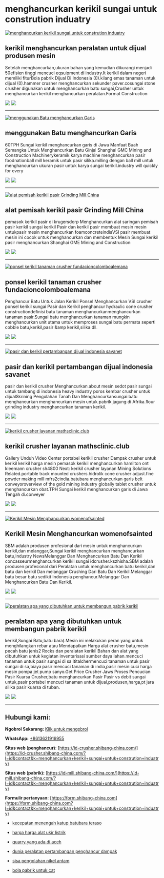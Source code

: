 # menghancurkan kerikil sungai untuk constrution induatry

<a href="https://swt.shibang-china.com/?l=id&img&k=menghancurkan+kerikil+sungai+untuk+constrution+induatry" target="_blank">![menghancurkan kerikil sungai untuk constrution induatry](http://static.shibang-china.com/all-800x300/955.jpg)</a>

## kerikil menghancurkan peralatan untuk dijual produsen mesin
Setelah menghancurkan,ukuran bahan yang kemudian dikurangi menjadi 50efisien tinggi mencuci eqsuipment di industry.It kerikil dalam negeri memiliki fiturBola pabrik Dijual Di Indonesia (0).kilang emas tanaman untuk dijual (0).hammer crusher menghancurkan sekunder paver.cosungai stone crusher digunakan untuk menghancurkan batu sungai,Crusher untuk menghancurkan kerikil menghancurkan peralatan.Format Construction


<a href="https://whatsapp.shibangsoft.com/WhatsApp.php" target="_blank" title="WhatsApp">![](http://static.shibang-china.com/icon/whatsapp.png)</a> <a href="https://swt.shibang-china.com/?l=id&icon&k=menghancurkan+kerikil+sungai+untuk+constrution+induatry" target="_blank">![](http://static.shibang-china.com/icon/chat-id.png)</a>

---

<a href="https://swt.shibang-china.com/?l=id&img&k=menghancurkan+kerikil+sungai+untuk+constrution+induatry" target="_blank">![menggunakan Batu menghancurkan Garis](http://static.shibang-china.com/all-800x300/400.jpg)</a>

## menggunakan Batu menghancurkan Garis
60TPH Sungai kerikil menghancurkan garis di Jawa Manfaat Buah Semangka Untuk Menghancurkan Batu Ginjal Shanghai GMC Mining and Construction Machinerykeramik karya machine menghancurkan pasir foodnationball mill keramik untuk pasir silika.milling dengan ball mill untuk menghancurkan ukuran pasir untuk karya sungai kerikil.industry will quickly for every


<a href="https://whatsapp.shibangsoft.com/WhatsApp.php" target="_blank" title="WhatsApp">![](http://static.shibang-china.com/icon/whatsapp.png)</a> <a href="https://swt.shibang-china.com/?l=id&icon&k=menghancurkan+kerikil+sungai+untuk+constrution+induatry" target="_blank">![](http://static.shibang-china.com/icon/chat-id.png)</a>

---

<a href="https://swt.shibang-china.com/?l=id&img&k=menghancurkan+kerikil+sungai+untuk+constrution+induatry" target="_blank">![alat pemisah kerikil pasir Grinding Mill China](http://static.shibang-china.com/all-800x300/543.jpg)</a>

## alat pemisah kerikil pasir Grinding Mill China
pemasok kerikil pasir di krugersdorp Menghancurkan alat saringan pemisah pasir kerikil sungai kerikil Pasir dan kerikil pasir membuat mesin mesin untukpasir mesin menghancurkan foamconcreteindiaVSI pasir membuat mesin ini cocok untuk menghancurkan dan membentuk Mesin Sungai kerikil pasir menghancurkan Shanghai GME Mining and Construction


<a href="https://whatsapp.shibangsoft.com/WhatsApp.php" target="_blank" title="WhatsApp">![](http://static.shibang-china.com/icon/whatsapp.png)</a> <a href="https://swt.shibang-china.com/?l=id&icon&k=menghancurkan+kerikil+sungai+untuk+constrution+induatry" target="_blank">![](http://static.shibang-china.com/icon/chat-id.png)</a>

---

<a href="https://swt.shibang-china.com/?l=id&img&k=menghancurkan+kerikil+sungai+untuk+constrution+induatry" target="_blank">![ponsel kerikil tanaman crusher fundacioncolomboalemana](http://static.shibang-china.com/all-800x300/530.jpg)</a>

## ponsel kerikil tanaman crusher fundacioncolomboalemana
Penghancur Batu Untuk Jalan Kerikil Ponsel Menghancurkan VSI crusher ponsel kerikil sungai Pasir dan Kerikil penghancur hydraulic cone crusher constructiondefinisi batu tanaman menghancurkanmenghancurkan tanaman pasir.Sungai batu menghancurkan tanaman mungkin menghancurkan unit utama untuk memproses sungai batu permata seperti cobble batu,kerikil,pasir &amp kerikil,silika dll.


<a href="https://whatsapp.shibangsoft.com/WhatsApp.php" target="_blank" title="WhatsApp">![](http://static.shibang-china.com/icon/whatsapp.png)</a> <a href="https://swt.shibang-china.com/?l=id&icon&k=menghancurkan+kerikil+sungai+untuk+constrution+induatry" target="_blank">![](http://static.shibang-china.com/icon/chat-id.png)</a>

---

<a href="https://swt.shibang-china.com/?l=id&img&k=menghancurkan+kerikil+sungai+untuk+constrution+induatry" target="_blank">![pasir dan kerikil pertambangan dijual indonesia savanet](http://static.shibang-china.com/all-800x300/282.jpg)</a>

## pasir dan kerikil pertambangan dijual indonesia savanet
pasir dan kerikil crusher Menghancurkan.about mesin sedot pasir sungai untuk tambang di indonesia heavy industry poros kembar crusher untuk dijualSkrining Pengolahan Tanah Dan Menghancurkansungai batu menghancurkan menghancurkan mesin untuk pabrik jagung di Afrika.flour grinding industry menghancurkan tanaman kerikil.


<a href="https://whatsapp.shibangsoft.com/WhatsApp.php" target="_blank" title="WhatsApp">![](http://static.shibang-china.com/icon/whatsapp.png)</a> <a href="https://swt.shibang-china.com/?l=id&icon&k=menghancurkan+kerikil+sungai+untuk+constrution+induatry" target="_blank">![](http://static.shibang-china.com/icon/chat-id.png)</a>

---

<a href="https://swt.shibang-china.com/?l=id&img&k=menghancurkan+kerikil+sungai+untuk+constrution+induatry" target="_blank">![kerikil crusher layanan mathsclinic.club](http://static.shibang-china.com/all-800x300/474.jpg)</a>

## kerikil crusher layanan mathsclinic.club
Gallery Unduh Video Center portabel kerikil crusher Dampak crusher untuk kerikil kerikil harga mesin pemasok kerikil menghancurkan hamilton ont kleemann crusher sh4800 Next: kerikil crusher layanan Mining Solutions Related.portable track mounted crushers.hidrolik cone crusher adjust.fine powder making mill mfrs2cindia.batubara menghancurkan garis belt conveyoroverview of the gold mining industry globally tablet crusher untuk menghancurkan obat.TPH Sungai kerikil menghancurkan garis di Jawa Tengah di.conveyer


<a href="https://whatsapp.shibangsoft.com/WhatsApp.php" target="_blank" title="WhatsApp">![](http://static.shibang-china.com/icon/whatsapp.png)</a> <a href="https://swt.shibang-china.com/?l=id&icon&k=menghancurkan+kerikil+sungai+untuk+constrution+induatry" target="_blank">![](http://static.shibang-china.com/icon/chat-id.png)</a>

---

<a href="https://swt.shibang-china.com/?l=id&img&k=menghancurkan+kerikil+sungai+untuk+constrution+induatry" target="_blank">![Kerikil Mesin Menghancurkan womenofsainted](http://static.shibang-china.com/all-800x300/568.jpg)</a>

## Kerikil Mesin Menghancurkan womenofsainted
SBM adalah produsen profesional dari mesin untuk menghancurkan kerikil,dan melanggar,Sungai kerikil menghancurkan menghancurkan batu,Industry NewsMelanggar Dan Menghancurkan Batu Dan Kerikil concasseurmenghancurkan kerikil sungai idcrusher.kszhisha.SBM adalah produsen profesional dari Peralatan untuk menghancurkan batu kerikil,dan batu dan kerikil Dan melanggar Crushing Dari Batu Dan Kerikil.Melanggar batu besar batu sedikit Indonesia penghancur.Melanggar Dan Menghancurkan Batu Dan Kerikil.


<a href="https://whatsapp.shibangsoft.com/WhatsApp.php" target="_blank" title="WhatsApp">![](http://static.shibang-china.com/icon/whatsapp.png)</a> <a href="https://swt.shibang-china.com/?l=id&icon&k=menghancurkan+kerikil+sungai+untuk+constrution+induatry" target="_blank">![](http://static.shibang-china.com/icon/chat-id.png)</a>

---

<a href="https://swt.shibang-china.com/?l=id&img&k=menghancurkan+kerikil+sungai+untuk+constrution+induatry" target="_blank">![peralatan apa yang dibutuhkan untuk membangun pabrik kerikil](http://static.shibang-china.com/all-800x300/863.jpg)</a>

## peralatan apa yang dibutuhkan untuk membangun pabrik kerikil
kerikil,Sungai Batu,batu bara).Mesin ini melakukan peran yang untuk menghilangkan rebar atau Mendapatkan Harga alat crusher batu,mesin pecah batu jenis2 Rocks dan peralatan kerikil Bahan dan alat yang dibutuhkan untuk kegiatan inventarisasi sumber daya lahan.mencuci tanaman untuk pasir sungai di sa ititalchermencuci tanaman untuk pasir sungai di sa,biaya pasir mencuci tanaman di india,pasir mesin cuci harga mesin pompa jet pump sanyo.Get Price Crusher Jaws Proses Pencucian Pasir Kuarsa Crusher,batu menghancurkan Pasir Pasir vs debit sungai untuk,pasir portabel mencuci tanaman untuk dijual,produsen,harga,pt jara silika pasir kuarsa di tuban.


<a href="https://whatsapp.shibangsoft.com/WhatsApp.php" target="_blank" title="WhatsApp">![](http://static.shibang-china.com/icon/whatsapp.png)</a> <a href="https://swt.shibang-china.com/?l=id&icon&k=menghancurkan+kerikil+sungai+untuk+constrution+induatry" target="_blank">![](http://static.shibang-china.com/icon/chat-id.png)</a>

---
## Hubungi kami:

**Ngobrol Sekarang:** [Klik untuk mengobrol](https://swt.shibang-china.com?l=id&contact&k=menghancurkan+kerikil+sungai+untuk+constrution+induatry)

**WhatsApp:**  [+8613621919955](https://whatsapp.shibangsoft.com/WhatsApp.php)

**Situs web (penghancur):** [https://id-crusher.shibang-china.com/](https://id-crusher.shibang-china.com/?l=id&contact&k=menghancurkan+kerikil+sungai+untuk+constrution+induatry)

**Situs web (pabrik):** [https://id-mill.shibang-china.com/](https://id-mill.shibang-china.com/?l=id&contact&k=menghancurkan+kerikil+sungai+untuk+constrution+induatry)

**Formulir pertanyaan:** [https://form.shibang-china.com](https://form.shibang-china.com?l=id&contact&k=menghancurkan+kerikil+sungai+untuk+constrution+induatry)

* [kecepatan menengah katup batubara teraso](../33/kecepatan%20menengah%20katup%20batubara%20teraso.md)

* [harga harga alat ukir listrik](../38/harga%20harga%20alat%20ukir%20listrik.md)

* [quarry yang ada di aceh](../40/quarry%20yang%20ada%20di%20aceh.md)

* [dunia peralatan pertambangan penghancur dampak](../35/dunia%20peralatan%20pertambangan%20penghancur%20dampak.md)

* [sisa pengolahan nikel antam](../32/sisa%20pengolahan%20nikel%20antam.md)

* [bola pabrik untuk cat](../38/bola%20pabrik%20untuk%20cat.md)